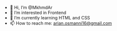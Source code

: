 - 👋 Hi, I’m @MkhmdAr
- 👀 I’m interested in Frontend
- 🌱 I’m currently learning HTML and CSS
- 📫 How to reach me: arian.osmanni16@gmail.com

<!---
MkhmdAr/MkhmdAr is a ✨ special ✨ repository because its `README.md` (this file) appears on your GitHub profile.
You can click the Preview link to take a look at your changes.
--->
